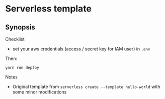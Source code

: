 # Serverless template

## Synopsis

Checklist

- set your aws credentials (access / secret key for IAM user) in `.env`

Then:

    yarn run deploy

Notes

- Original template from `serverless create --template hello-world` with some minor modifications
